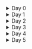 
<details>
<summary>Day 0 </summary>
 
## Tools installation 

### 1.
</details>

<details>
<summary>Day 1 </summary>
 

</details>

<details>
<summary>Day 2 </summary>
 

</details>

<details>
<summary>Day 3 </summary>

</details>

<details>
<summary>Day 4 </summary>
 

</details>

<details>
<summary>Day 5 </summary>
 

</details>


